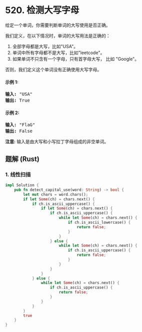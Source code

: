 # 520. 检测大写字母
给定一个单词，你需要判断单词的大写使用是否正确。

我们定义，在以下情况时，单词的大写用法是正确的：
1. 全部字母都是大写，比如"USA"。
2. 单词中所有字母都不是大写，比如"leetcode"。
3. 如果单词不只含有一个字母，只有首字母大写， 比如 "Google"。

否则，我们定义这个单词没有正确使用大写字母。

#### 示例 1:
<pre>
<strong>输入:</strong> "USA"
<strong>输出:</strong> True
</pre>

#### 示例 2:
<pre>
<strong>输入:</strong> "FlaG"
<strong>输出:</strong> False
</pre>

**注意:** 输入是由大写和小写拉丁字母组成的非空单词。

## 题解 (Rust)

### 1. 线性扫描
```Rust
impl Solution {
    pub fn detect_capital_use(word: String) -> bool {
        let mut chars = word.chars();
        if let Some(ch) = chars.next() {
            if ch.is_ascii_uppercase() {
                if let Some(ch) = chars.next() {
                    if ch.is_ascii_uppercase() {
                        while let Some(ch) = chars.next() {
                            if ch.is_ascii_lowercase() {
                                return false;
                            }
                        }
                    } else {
                        while let Some(ch) = chars.next() {
                            if ch.is_ascii_uppercase() {
                                return false;
                            }
                        }
                    }
                }
            } else {
                while let Some(ch) = chars.next() {
                    if ch.is_ascii_uppercase() {
                        return false;
                    }
                }
            }
        }
        true
    }
}
```
